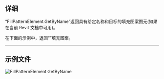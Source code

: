 ## 详细
“FillPatternElement.GetByName”返回具有给定名称和目标的填充图案图元(如果在当前 Revit 文档中可用)。

在下面的示例中，返回“<Solid Fill>”填充图案。
___
## 示例文件

![FillPatternElement.GetByName](./Revit.Elements.FillPatternElement.GetByName_img.jpg)
